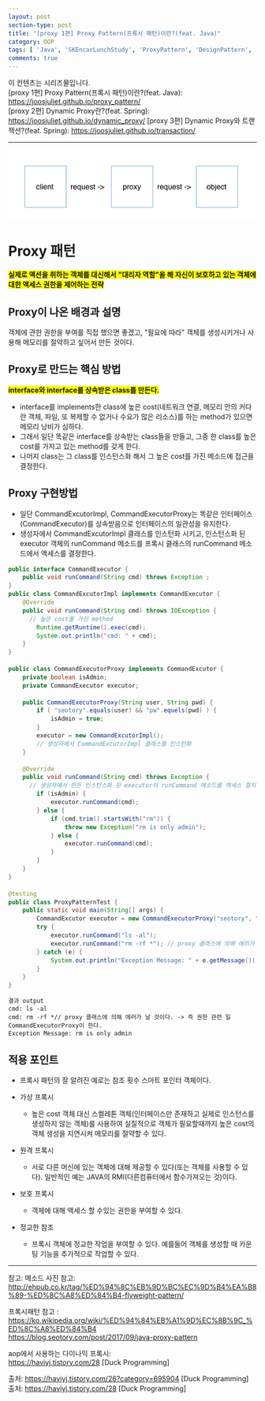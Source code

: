 ```yaml
---
layout: post
section-type: post
title: "[proxy 1편] Proxy Pattern(프록시 패턴)이란?(feat. Java)"
category: OOP
tags: [ 'Java', 'SKEncarLunchStudy', 'ProxyPattern', 'DesignPattern', '글또 2기', 'SundayStudy' ]
comments: true
---
```


이 컨텐츠는 시리즈물입니다.  
[proxy 1편] Proxy Pattern(프록시 패턴)이란?(feat. Java): https://joosjuliet.github.io/proxy_pattern/   
[proxy 2편] Dynamic Proxy란?(feat. Spring):  
https://joosjuliet.github.io/dynamic_proxy/
[proxy 3편] Dynamic Proxy와 트랜잭션?(feat. Spring): https://joosjuliet.github.io/transaction/  

---

<img alt="success" src = "/images/2019-02-13-proxy_pattern/structure.png"/>


# Proxy 패턴
<span style="background-color:yellow"><b>실제로 액션을 취하는 객체를 대신해서 "대리자 역할"을 해 자신이 보호하고 있는 객체에 대한 액세스 권한을 제어하는 전략</b></span>


## Proxy이 나온 배경과 설명
객체에 관한 권한을 부여를 직접 했으면 좋겠고, "필요에 따라" 객체를 생성시키거나 사용해 메모리를 절약하고 싶어서 만든 것이다.


## Proxy로 만드는 핵심 방법
<span style="background-color:yellow"><b>interface와 interface를 상속받은 class를 만든다.</b></span>
- interface를 implements한 class에 높은 cost(네트워크 연결, 메모리 안의 커다란 객체, 파일, 또 복제할 수 없거나 수요가 많은 리소스)를 하는 method가 있으면 메모리 낭비가 심하다.
- 그래서 일단 똑같은 interface를 상속받는 class들을 만들고, 그중 한 class를 높은 cost를 가지고 있는 method를 갖게 한다.
- 나머지 class는 그 class를 인스턴스화 해서 그 높은 cost를 가진 메소드에 접근을 결정한다.


## Proxy 구현방법


- 일단 CommandExcutorImpl, CommandExecutorProxy는 똑같은 인터페이스(CommandExecutor)를 상속받음으로 인터페이스의 일관성을 유지한다.
- 생성자에서 CommandExcutorImpl 클래스를 인스턴화 시키고, 인스턴스화 된 executor 객체의 runCommand 메소드를 프록시 클래스의 runCommand 메소드에서 액세스를 결정한다.

``` java
public interface CommandExecutor {
    public void runCommand(String cmd) throws Exception ;
}
public class CommandExcutorImpl implements CommandExecutor {
    @Override
    public void runCommand(String cmd) throws IOException {
      // 높은 cost를 가진 method
        Runtime.getRuntime().exec(cmd);
        System.out.println("cmd: " + cmd);
    }
}

public class CommandExecutorProxy implements CommandExcutor {
    private boolean isAdmin;
    private CommandExecutor executor;

    public CommandExecutorProxy(String user, String pwd) {
        if ( "seotory".equals(user) && "pw".equels(pwd) ) {
            isAdmin = true;
        }
        executor = new CommandExcutorImpl();
        // 생성자에서 CommandExcutorImpl 클래스를 인스턴화
    }

    @Override
    public void runCommand(String cmd) throws Exception {
      // 생성자에서 만든 인스턴스화 된 executor의 runCommand 메소드를 액세스 할지 말지를 결정한다.
        if (isAdmin) {
            executor.runCommand(cmd);
        } else {
            if (cmd.trim().startsWith("rm")) {
                throw new Exception("rm is only admin");
            } else {
                executor.runCommand(cmd);
            }
        }
    }
}

@testing
public class ProxyPatternTest {
    public static void main(String[] args) {
        CommandExcutor executor = new CommandExecutorProxy("seotory", "is_not_pw");
        try {
            executor.runCommand("ls -al");
            executor.runCommand("rm -rf *"); // proxy 클래스에 의해 에러가 날 것이다. -> 위에서 pw가 아닌 is_not_pw로 썼기에
        } catch (e) {
            System.out.println("Exception Message: " + e.getMessage());
        }
    }
}
```
```
결과 output
cmd: ls -al
cmd: rm -rf *// proxy 클래스에 의해 에러가 날 것이다. -> 즉 권한 관련 일 CommandExecutorProxy이 한다.
Exception Message: rm is only admin
```


## 적용 포인트
- 프록시 패턴의 잘 알려진 예로는 참조 횟수 스마트 포인터 객체이다.

- 가상 프록시
  - 높은 cost 객체 대신 스켈레톤 객체(인터페이스만 존재하고 실제로 인스턴스를 생성하지 않는 객체)를 사용하여 실질적으로 객체가 필요할때까지 높은 cost의 객체 생성을 지연시켜 메모리를 절약할 수 있다.
- 원격 프록시
  - 서로 다른 머신에 있는 객체에 대해 제공할 수 있다(또는 객체를 사용할 수 있다). 일반적인 예는 JAVA의 RMI(다른컴퓨터에서 함수가져오는 것)이다.
- 보호 프록시
  - 객체에 대해 액세스 할 수있는 권한을 부여할 수 있다.
- 정교한 참조
  - 프록시 객체에 정교한 작업을 부여할 수 있다. 예를들어 객체를 생성할 때 카운팅 기능을 추가적으로 작업할 수 있다.



---
참고:
메소드 사진 참고:  
http://ehpub.co.kr/tag/%ED%94%8C%EB%9D%BC%EC%9D%B4%EA%B8%89-%ED%8C%A8%ED%84%B4-flyweight-pattern/  

프록시패턴 참고 : https://ko.wikipedia.org/wiki/%ED%94%84%EB%A1%9D%EC%8B%9C_%ED%8C%A8%ED%84%B4  
https://blog.seotory.com/post/2017/09/java-proxy-pattern  

aop에서 사용하는 다이나믹 프록시:  
https://haviyj.tistory.com/28 [Duck Programming]

출처: https://haviyj.tistory.com/26?category=695904 [Duck Programming]
출처: https://haviyj.tistory.com/28 [Duck Programming]
